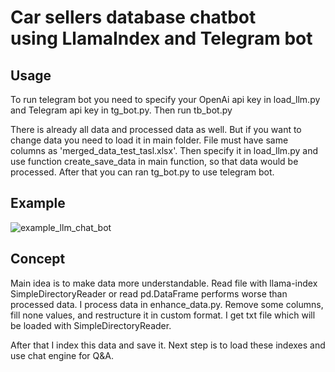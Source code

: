 # Car sellers database chatbot <br> using LlamaIndex and Telegram bot

## Usage
To run telegram bot you need to specify your OpenAi api key  in load_llm.py and Telegram api key in tg_bot.py. Then run tb_bot.py

There is already all data and processed data as well.
But if you want to change data you need to load it in main folder. File must have same columns as 'merged_data_test_tasl.xlsx'.
Then specify it in load_llm.py and use function create_save_data in main function, so that data would be processed.
After that you can ran tg_bot.py to use telegram bot.

## Example
![example_llm_chat_bot](https://github.com/ovynk/llm_task_bbbbdddssm/assets/90598021/4d56593f-f27f-481d-8a33-82257433976a)

## Concept
Main idea is to make data more understandable. 
Read file with llama-index SimpleDirectoryReader or read pd.DataFrame performs worse than processed data.
I process data in enhance_data.py. Remove some columns, fill none values, and restructure it in custom format.
I get txt file which will be loaded with SimpleDirectoryReader.

After that I index this data and save it. Next step is to load these indexes and use chat engine for Q&A.
